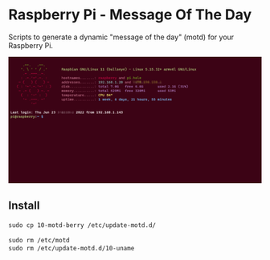 # Raspberry Pi - Message Of The Day

Scripts to generate a dynamic "message of the day" (motd) for your Raspberry Pi.

![dynamic motd](motd.png)

## Install

```
sudo cp 10-motd-berry /etc/update-motd.d/
```

```
sudo rm /etc/motd
sudo rm /etc/update-motd.d/10-uname
```